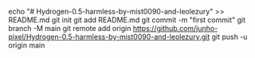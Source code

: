 echo "# Hydrogen-0.5-harmless-by-mist0090-and-leolezury" >> README.md
git init
git add README.md
git commit -m "first commit"
git branch -M main
git remote add origin https://github.com/junho-pixel/Hydrogen-0.5-harmless-by-mist0090-and-leolezury.git
git push -u origin main
